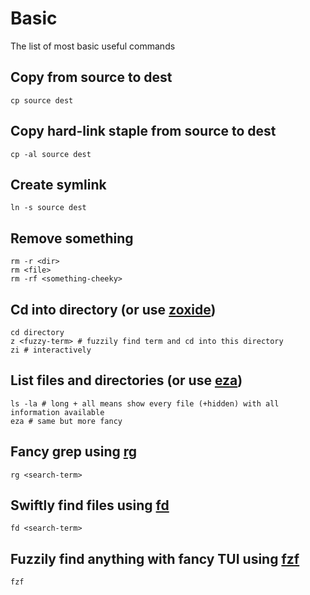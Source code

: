 # Basic

The list of most basic useful commands

## Copy from source to dest

```nu
cp source dest
```

## Copy hard-link staple from source to dest

```nu
cp -al source dest
```

## Create symlink

```nu
ln -s source dest
```

## Remove something

```nu
rm -r <dir>
rm <file>
rm -rf <something-cheeky>
```

## Cd into directory (or use [zoxide](https://github.com/ajeetdsouza/zoxide))

```nu
cd directory
z <fuzzy-term> # fuzzily find term and cd into this directory
zi # interactively
```

## List files and directories (or use [eza](https://github.com/eza-community/eza))

```nu
ls -la # long + all means show every file (+hidden) with all information available
eza # same but more fancy
```

## Fancy grep using [rg](https://github.com/BurntSushi/ripgrep)

```nu
rg <search-term>
```

## Swiftly find files using [fd](https://github.com/sharkdp/fd)

```nu
fd <search-term>
```

## Fuzzily find anything with fancy TUI using [fzf](https://github.com/junegunn/fzf)

```nu
fzf
```
